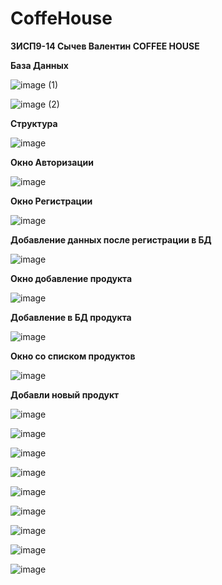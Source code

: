 # CoffeHouse

<b>3ИСП9-14 Сычев Валентин COFFEE HOUSE</b>

<b> База Данных </b>


![image (1)](https://user-images.githubusercontent.com/116540788/220069111-68aa3be8-ee23-47eb-b6f0-fc54567519d5.png)


![image (2)](https://user-images.githubusercontent.com/116540788/220069149-909f62c2-34ef-49b5-bf73-e4b5a5ac2a14.png)

<b>Структура</b>


![image](https://user-images.githubusercontent.com/116540788/220069699-9dc65d8d-0c63-4b78-8f09-8489e0fbee34.png)


<b>Окно Авторизации</b>


![image](https://user-images.githubusercontent.com/116540788/231801336-d03f5e00-78b4-46bc-97c1-5952d0cff79e.png)


<b>Окно Регистрации</b>


![image](https://user-images.githubusercontent.com/116540788/220070274-170fa8ef-6b35-4889-a0d7-ec0c05623d27.png)


<b>Добавление данных после регистрации в БД</b>


![image](https://user-images.githubusercontent.com/116540788/220070570-53e1c74b-cb2b-443d-8f97-b38b8aed5d61.png)


<b>Окно добавление продукта</b>


![image](https://user-images.githubusercontent.com/116540788/220070737-85cdfdb0-3e8e-4a66-990c-c1e4795d075c.png)


<b>Добавление в БД продукта</b>


![image](https://user-images.githubusercontent.com/116540788/220071018-2f25383d-903c-461e-b48d-659dc948fa5d.png)


<b>Окно со списком продуктов</b>


![image](https://user-images.githubusercontent.com/116540788/220127078-121409fb-bdf8-4c01-8911-7f2dddddf98b.png)


<b>Добавли новый продукт</b>


![image](https://user-images.githubusercontent.com/116540788/220127224-8e626c5e-ff10-4aa3-877f-11c4180e2b47.png)



![image](https://user-images.githubusercontent.com/116540788/231233419-2e735447-b59c-4d72-99d1-802c830b9f31.png)



![image](https://user-images.githubusercontent.com/116540788/231233543-25bbfb37-854f-4db9-92b0-7f64128d16de.png)



![image](https://user-images.githubusercontent.com/116540788/231233687-7c82ad8f-e109-4fbd-b5d3-cb097365d7e2.png)



![image](https://user-images.githubusercontent.com/116540788/231233785-25915ef3-316a-4974-afc4-086c7da5e4b0.png)


![image](https://user-images.githubusercontent.com/116540788/231751251-22ee8146-9b1b-49fe-95a7-a5ade5b9a1b8.png)


![image](https://user-images.githubusercontent.com/116540788/231751329-f12ff064-489a-4707-aa00-5c4b0bd12523.png)


![image](https://user-images.githubusercontent.com/116540788/231801003-cb924472-7c3e-42de-aea1-c2009ed70ad5.png)


![image](https://user-images.githubusercontent.com/116540788/231801463-3d7f504a-3994-4bf2-ab3b-2d63669c0735.png)

